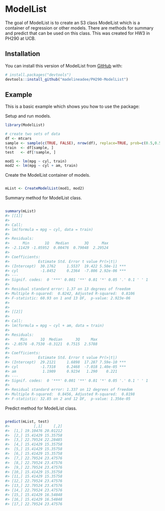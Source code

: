 
<!-- README.md is generated from README.Rmd. Please edit that file -->

# ModelList

<!-- badges: start -->
<!-- badges: end -->

The goal of ModelList is to create an S3 class ModelList which is a
container of regression or other models. There are methods for summary
and predict that can be used on this class. This was created for HW3 in
PH290 at UCB.

## Installation

You can install this version of ModelList from
[GitHub](https://github.com/) with:

``` r
# install.packages("devtools")
devtools::install_github("madelineadee/PH290-ModelList")
```

## Example

This is a basic example which shows you how to use the package:

Setup and run models.

``` r
library(ModelList)

# create two sets of data
df <- mtcars
sample <- sample(c(TRUE, FALSE), nrow(df), replace=TRUE, prob=c(0.5,0.5))
train  <- df[sample, ]
test   <- df[!sample, ]

mod1 <- lm(mpg ~ cyl, train)
mod2 <- lm(mpg ~ cyl + am, train)
```

Create the ModelList container of models.

``` r

mList <- CreateModelList(mod1, mod2)
```

Summary method for ModelList class.

``` r

summary(mList)
#> [[1]]
#> 
#> Call:
#> lm(formula = mpg ~ cyl, data = train)
#> 
#> Residuals:
#>      Min       1Q   Median       3Q      Max 
#> -2.11429 -1.05952  0.00476  0.79048  2.29524 
#> 
#> Coefficients:
#>             Estimate Std. Error t value Pr(>|t|)    
#> (Intercept)  30.1762     1.5537  19.422 5.50e-11 ***
#> cyl          -1.8452     0.2364  -7.806 2.92e-06 ***
#> ---
#> Signif. codes:  0 '***' 0.001 '**' 0.01 '*' 0.05 '.' 0.1 ' ' 1
#> 
#> Residual standard error: 1.37 on 13 degrees of freedom
#> Multiple R-squared:  0.8242, Adjusted R-squared:  0.8106 
#> F-statistic: 60.93 on 1 and 13 DF,  p-value: 2.923e-06
#> 
#> 
#> [[2]]
#> 
#> Call:
#> lm(formula = mpg ~ cyl + am, data = train)
#> 
#> Residuals:
#>     Min      1Q  Median      3Q     Max 
#> -2.0576 -0.7530 -0.3121  0.7515  2.5788 
#> 
#> Coefficients:
#>             Estimate Std. Error t value Pr(>|t|)    
#> (Intercept)  29.2121     1.6898  17.287 7.59e-10 ***
#> cyl          -1.7318     0.2468  -7.018 1.40e-05 ***
#> am            1.1909     0.9234   1.290    0.221    
#> ---
#> Signif. codes:  0 '***' 0.001 '**' 0.01 '*' 0.05 '.' 0.1 ' ' 1
#> 
#> Residual standard error: 1.337 on 12 degrees of freedom
#> Multiple R-squared:  0.8456, Adjusted R-squared:  0.8198 
#> F-statistic: 32.85 on 2 and 12 DF,  p-value: 1.356e-05
```

Predict method for ModelList class.

``` r

predict(mList, test)
#>           [,1]     [,2]
#>  [1,] 19.10476 20.01212
#>  [2,] 15.41429 15.35758
#>  [3,] 22.79524 22.28485
#>  [4,] 15.41429 15.35758
#>  [5,] 15.41429 15.35758
#>  [6,] 15.41429 15.35758
#>  [7,] 22.79524 23.47576
#>  [8,] 22.79524 23.47576
#>  [9,] 22.79524 23.47576
#> [10,] 15.41429 15.35758
#> [11,] 15.41429 15.35758
#> [12,] 22.79524 23.47576
#> [13,] 22.79524 23.47576
#> [14,] 22.79524 23.47576
#> [15,] 15.41429 16.54848
#> [16,] 15.41429 16.54848
#> [17,] 22.79524 23.47576
```
